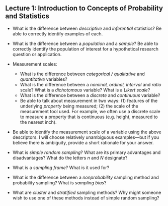 ## Lecture 1: Introduction to Concepts of Probability and Statistics

* What is the difference between <em>descriptive</em> and <em>inferential</em> statistics? Be able to correctly identify examples of each.

* What is the difference between a <em>population</em> and a <em>sample</em>? Be able to correctly identify the population of interest for a hypothetical research question or application.

* Measurement scales:
     * What is the difference between <em>categorical / qualitative</em> and <em>quantitative</em> variables? 
     * What is the difference between a <em>nominal, ordinal, interval</em> and <em>ratio</em> scale? What is a <em>dichotomous</em> variable? What is a <em>Likert scale</em>?
     * What is the difference between a <em>discrete</em> and <em>continuous</em> variable? 
     * Be able to talk about measurement in two ways: (1) features of the underlying <em>property</em> being measured; (2) the scale of the measurement tool used. For example, we often use a discrete scale to measure a property that is continuous (e.g. height, measured to the nearest inch).

* Be able to identify the measurement scale of a variable using the above descriptors. I will choose relatively unambiguous examples—but if you believe there is ambiguity, provide a short rationale for your answer.

* What is <em>simple random sampling</em>? What are its primary advantages and disadvantages? What do the letters <em>n</em> and <em>N</em> designate?

* What is a <em>sampling frame</em>? What is it used for? 

* What is the difference between a <em>nonprobability</em> sampling method and probability sampling? What is <em>sampling bias</em>?

* What are <em>cluster</em> and <em>stratified</em> sampling methods? Why might someone wish to use one of these methods instead of simple random sampling?

